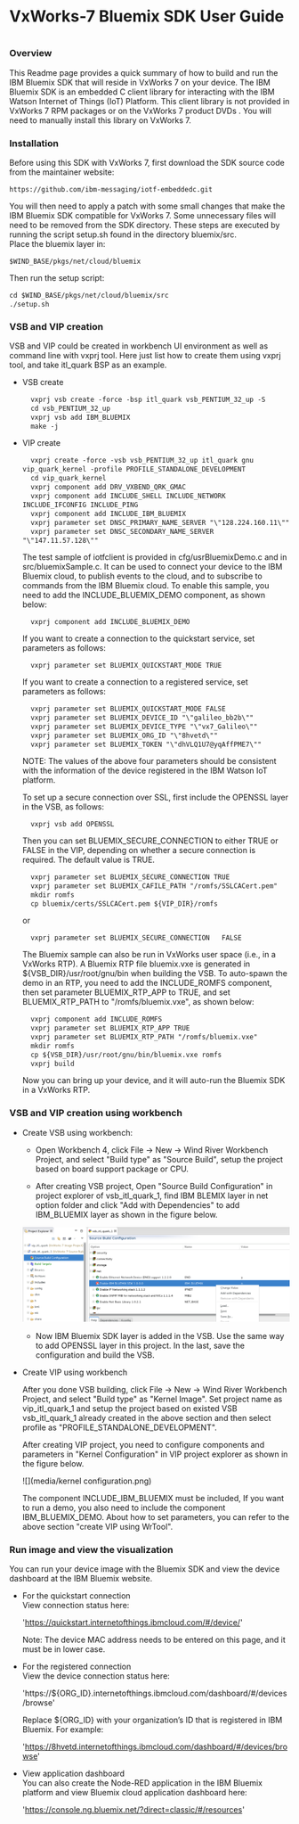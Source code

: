 # ##########################################################
#
# VxWorks-7 Bluemix SDK User Guide
#
# ##########################################################

### Overview

This Readme page provides a quick summary of how to build and run the IBM Bluemix SDK that will reside in VxWorks 7 on your device. The IBM Bluemix SDK is an embedded C client library for interacting with the IBM Watson Internet of Things (IoT) Platform. This client library is not provided in VxWorks 7 RPM packages or on the VxWorks 7 product DVDs . You will need to manually install this library on VxWorks 7.

### Installation

Before using this SDK with VxWorks 7, first download the SDK source code from the maintainer website:

    https://github.com/ibm-messaging/iotf-embeddedc.git

You will then need to apply a patch with some small changes that make the IBM Bluemix SDK compatible for VxWorks 7. Some unnecessary files will need to be removed from the SDK directory. These steps are executed by running the script setup.sh found in the directory bluemix/src.   
Place the bluemix layer in:

    $WIND_BASE/pkgs/net/cloud/bluemix

Then run the setup script:

    cd $WIND_BASE/pkgs/net/cloud/bluemix/src 
    ./setup.sh 

### VSB and VIP creation

VSB and VIP could be created in workbench UI environment as well as command line with vxprj tool. Here just list how to create them using vxprj tool, and take itl_quark BSP as an example. 

* VSB create

        vxprj vsb create -force -bsp itl_quark vsb_PENTIUM_32_up -S      
        cd vsb_PENTIUM_32_up      
        vxprj vsb add IBM_BLUEMIX     
        make -j     

* VIP create

        vxprj create -force -vsb vsb_PENTIUM_32_up itl_quark gnu vip_quark_kernel -profile PROFILE_STANDALONE_DEVELOPMENT  
        cd vip_quark_kernel  
        vxprj component add DRV_VXBEND_QRK_GMAC  
        vxprj component add INCLUDE_SHELL INCLUDE_NETWORK INCLUDE_IFCONFIG INCLUDE_PING  
        vxprj component add INCLUDE_IBM_BLUEMIX  
        vxprj parameter set DNSC_PRIMARY_NAME_SERVER "\"128.224.160.11\""  
        vxprj parameter set DNSC_SECONDARY_NAME_SERVER "\"147.11.57.128\""  

    The test sample of iotfclient is provided in cfg/usrBluemixDemo.c and in src/bluemixSample.c. It can be used to connect your device to the IBM Bluemix cloud, to publish events to the cloud, and to subscribe to commands from the IBM Bluemix cloud. To enable this sample, you need to add the INCLUDE_BLUEMIX_DEMO component, as shown below: 

        vxprj component add INCLUDE_BLUEMIX_DEMO

    If you want to create a connection to the quickstart service, set parameters as follows:

        vxprj parameter set BLUEMIX_QUICKSTART_MODE TRUE

    If you want to create a connection to a registered service, set parameters as follows:  

        vxprj parameter set BLUEMIX_QUICKSTART_MODE FALSE  
        vxprj parameter set BLUEMIX_DEVICE_ID "\"galileo_bb2b\""  
        vxprj parameter set BLUEMIX_DEVICE_TYPE "\"vx7_Galileo\""  
        vxprj parameter set BLUEMIX_ORG_ID "\"8hvetd\""  
        vxprj parameter set BLUEMIX_TOKEN "\"dhVLQ1U7@yqAffPME7\""  


    NOTE: The values of the above four parameters should be consistent with the information of the device registered in the IBM Watson IoT platform.  

    To set up a secure connection over SSL, first include the OPENSSL layer in the VSB, as follows:  

        vxprj vsb add OPENSSL  

    Then you can set BLUEMIX_SECURE_CONNECTION to either TRUE or FALSE in the VIP, depending on whether a secure connection is required. The default value is TRUE.  

        vxprj parameter set BLUEMIX_SECURE_CONNECTION TRUE  
        vxprj parameter set BLUEMIX_CAFILE_PATH "/romfs/SSLCACert.pem"   
        mkdir romfs   
        cp bluemix/certs/SSLCACert.pem ${VIP_DIR}/romfs   

    or  
    
        vxprj parameter set BLUEMIX_SECURE_CONNECTION   FALSE  

    The Bluemix sample can also be run in VxWorks user space (i.e., in a VxWorks RTP). A Bluemix RTP file bluemix.vxe is generated in ${VSB_DIR}/usr/root/gnu/bin when building the VSB. To auto-spawn the demo in an RTP, you need to add the INCLUDE_ROMFS component, then set parameter BLUEMIX_RTP_APP to TRUE, and set BLUEMIX_RTP_PATH to "/romfs/bluemix.vxe", as shown below:  

        vxprj component add INCLUDE_ROMFS  
        vxprj parameter set BLUEMIX_RTP_APP TRUE  
        vxprj parameter set BLUEMIX_RTP_PATH "/romfs/bluemix.vxe"  
        mkdir romfs  
        cp ${VSB_DIR}/usr/root/gnu/bin/bluemix.vxe romfs  
        vxprj build  

    Now you can bring up your device, and it will auto-run the Bluemix SDK in a VxWorks RTP. 

### VSB and VIP creation using workbench
* Create VSB using workbench:

    - Open Workbench 4, click File -> New -> Wind River Workbench Project, and select "Build type" as "Source Build", setup the project based on board support package or CPU.
    
    - After creating VSB project, Open "Source Build Configuration" in project explorer of vsb_itl_quark_1, find IBM BLEMIX layer in net option folder and click "Add with Dependencies" to add IBM_BLUEMIX layer as shown in the figure below.
    
    ![](media/vsb_configuration.png)
    
    - Now IBM Bluemix SDK layer is added in the VSB. Use the same way to add OPENSSL layer in this project. In the last, save the configuration and build the VSB.

* Create VIP using workbench

    After you done VSB building, click File -> New -> Wind River Workbench Project, and select "Build type" as "Kernel Image". Set project name as vip_itl_quark_1 and setup the project based on existed VSB vsb_itl_quark_1 already created in the above section and then select profile as "PROFILE_STANDALONE_DEVELOPMENT". 
    
    After creating VIP project, you need to configure components and parameters in "Kernel Configuration" in VIP project explorer as shown in the figure below.
    
    ![](media/kernel configuration.png)
    
    The component INCLUDE_IBM_BLUEMIX must be included, If you want to run a demo, you also need to include the component IBM_BLUEMIX_DEMO. About how to set parameters, you can refer to the above section "create VIP using WrTool".

### Run image and view the visualization

You can run your device image with the Bluemix SDK and view the device dashboard at the IBM Bluemix website. 

* For the quickstart connection  
    View connection status here:  

    'https://quickstart.internetofthings.ibmcloud.com/#/device/'

    Note: The device MAC address needs to be entered on this page, and it must be in lower case. 

* For the registered connection  
    View the device connection status here:  

    'https://${ORG_ID}.internetofthings.ibmcloud.com/dashboard/#/devices/browse'  

    Replace ${ORG_ID} with your organization’s ID that is registered in IBM Bluemix. For example:

    'https://8hvetd.internetofthings.ibmcloud.com/dashboard/#/devices/browse'  

* View application dashboard  
    You can also create the Node-RED application in the IBM Bluemix platform and view Bluemix cloud application dashboard here:  

    'https://console.ng.bluemix.net/?direct=classic/#/resources'
